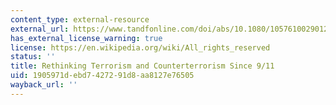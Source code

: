 ```yaml
---
content_type: external-resource
external_url: https://www.tandfonline.com/doi/abs/10.1080/105761002901223
has_external_license_warning: true
license: https://en.wikipedia.org/wiki/All_rights_reserved
status: ''
title: Rethinking Terrorism and Counterterrorism Since 9/11
uid: 1905971d-ebd7-4272-91d8-aa8127e76505
wayback_url: ''
---
```

